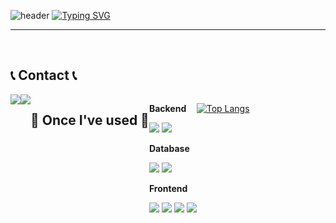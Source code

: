 ![header](https://capsule-render.vercel.app/api?type=waving&color=6994CDEE&text=&animation=twinkling&height=80)
[![Typing SVG](https://readme-typing-svg.demolab.com?font=Alkatra&weight=500&size=45&duration=3500&pause=3&color=000000&center=false&vCenter=false&multiline=true&repeat=true&width=1000&height=100&lines=Welcome+to+h970920's+GitHub!👋)](https://git.io/typing-svg)
 
<div align="left">

-------


 
<br>


## 📞 Contact 📞
<div style="display:flex; flex-direction:row;">
    <a href="mailto:ghdtjdrkfql@gmail.com"><img src="https://img.shields.io/badge/Gmail-EA4335?style=for-the-badge&logo=Gmail&logoColor=white"></a>
    <a href="https://www.instagram.com/Onest_1"><img src="https://img.shields.io/badge/Instagram-E4405F?style=for-the-badge&logo=Instagram&logoColor=white"></a>


  

  
 
    
## 🔨 Once I've used 🔨
<div style="display:flex; flex-direction:column; align-items:flex-start;">
    <!-- Backend -->
    <p><strong>Backend</strong></p>
    <div>
        <img src="https://img.shields.io/badge/Java-007396?style=for-the-badge&logo=Java&logoColor=white">
     <img src="https://img.shields.io/badge/spring-6DB33F?style=for-the-badge&logo=spring&logoColor=white">
    </div>
    <!-- Database -->
    <p><strong>Database</strong></p>
    <div>
        <img src="https://img.shields.io/badge/oracle-F80000?style=for-the-badge&logo=oracle&logoColor=white">
        <img src="https://img.shields.io/badge/mysql-4479A1?style=flat-square&logo=mysql&logoColor=white"/>
    </div>
    <!-- Frontend -->
    <p><strong>Frontend</strong></p>
    <div>
        <img src="https://img.shields.io/badge/html5-E34F26?style=flat-square&logo=html5&logoColor=white"> 
        <img src="https://img.shields.io/badge/css-1572B6?style=flat-square&logo=css3&logoColor=white"> 
        <img src="https://img.shields.io/badge/javascript-F7DF1E?style=flat-square&logo=javascript&logoColor=black">
        <img src="https://img.shields.io/badge/react-61DAFB?style=flat-square&logo=react&logoColor=white"/>
   </div>
</div>
  
<br>



[![Top Langs](https://github-readme-stats.vercel.app/api/top-langs/?username=h970920)](https://github.com/anuraghazra/github-readme-stats)
<!--
**h970920/h970920** is a ✨ _special_ ✨ repository because its `README.md` (this file) appears on your GitHub profile.


</div>

